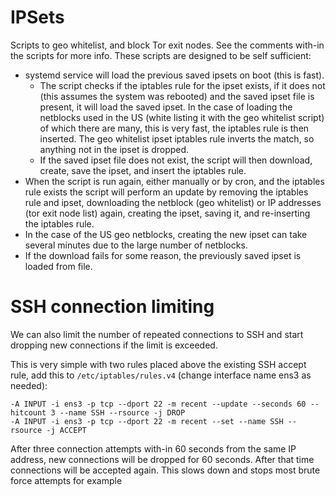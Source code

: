 # IPSets
Scripts to geo whitelist, and block Tor exit nodes.
See the comments with-in the scripts for more info.
These scripts are designed to be self sufficient:
- systemd service will load the previous saved ipsets on boot (this is fast).
  - The script checks if the iptables rule for the ipset exists, if it does not (this assumes the system was rebooted) and the saved ipset file is present, it will load the saved ipset. In the case of loading the netblocks used in the US (white listing it with the geo whitelist script) of which there are many, this is very fast, the iptables rule is then inserted. The geo whitelist ipset iptables rule inverts the match, so anything not in the ipset is dropped.
  - If the saved ipset file does not exist, the script will then download, create, save the ipset, and insert the iptables rule.
-  When the script is run again, either manually or by cron, and the iptables rule exists the script will perform an update by removing the iptables rule and ipset, downloading the netblock (geo whitelist) or IP addresses (tor exit node list) again, creating the ipset, saving it, and re-inserting the iptables rule.
  - In the case of the US geo netblocks, creating the new ipset can take several minutes due to the large number of netblocks.
- If the download fails for some reason, the previously saved ipset is loaded from file.


# SSH connection limiting
We can also limit the number of repeated connections to SSH and start dropping new connections if the limit is exceeded.

This is very simple with two rules placed above the existing SSH accept rule, add this to `/etc/iptables/rules.v4` (change interface name ens3 as needed):
```
-A INPUT -i ens3 -p tcp --dport 22 -m recent --update --seconds 60 --hitcount 3 --name SSH --rsource -j DROP
-A INPUT -i ens3 -p tcp --dport 22 -m recent --set --name SSH --rsource -j ACCEPT
```
After three connection attempts with-in 60 seconds from the same IP address, new connections will be dropped for 60 seconds. After that time connections will be accepted again. This slows down and stops most brute force attempts for example
